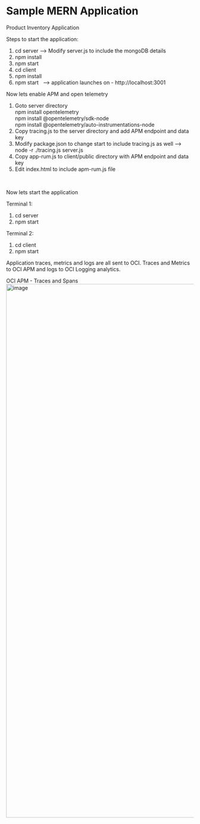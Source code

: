 # Sample MERN Application
Product Inventory Application

Steps to start the application:
1. cd server —> Modify server.js to include the mongoDB details 
2. npm install
3. npm start 
4. cd client
5. npm install
6. npm start   --> application launches on - http://localhost:3001


Now lets enable APM and open telemetry  
1. Goto server directory
   <br>
   npm install opentelemetry
   <br>
   npm install @opentelemetry/sdk-node
   <br>
   npm install @opentelemetry/auto-instrumentations-node
   <br>
3. Copy tracing.js to the server directory and add APM endpoint and data key 
4. Modify package.json to change start to include tracing.js as well —> node -r ./tracing.js server.js
5. Copy app-rum.js to client/public directory with APM endpoint and data key 
6. Edit index.html to include apm-rum.js file 
<script src="./apm-rum.js"></script> 
<script async crossorigin="anonymous" src="https://aaaadcdobxuhuaaaaaaaaacc74.apm-agt.us-ashburn-1.oci.oraclecloud.com/static/jslib/apmrum.min.js"></script>   


Now lets start the application 

Terminal 1:
1. cd server 
2. npm start

Terminal 2:
1. cd client
2. npm start

Application traces, metrics and logs are all sent to OCI. Traces and Metrics to OCI APM and logs to OCI Logging analytics. 

OCI APM - Traces and Spans
<img width="1429" alt="image" src="https://github.com/Anand-GitH/MERN_PROD_INV/assets/60418080/0733860d-6509-4b5a-8788-0773d84d8782">



